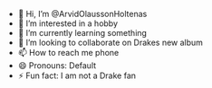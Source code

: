 - 👋 Hi, I’m @ArvidOlaussonHoltenas
- 👀 I’m interested in a hobby
- 🌱 I’m currently learning something
- 💞️ I’m looking to collaborate on Drakes new album
- 📫 How to reach me phone
- 😄 Pronouns: Default
- ⚡ Fun fact: I am not a Drake fan

<!---
ArvidOlaussonHoltenas/ArvidOlaussonHoltenas is a ✨ special ✨ repository because its `README.md` (this file) appears on your GitHub profile.
You can click the Preview link to take a look at your changes.
--->
